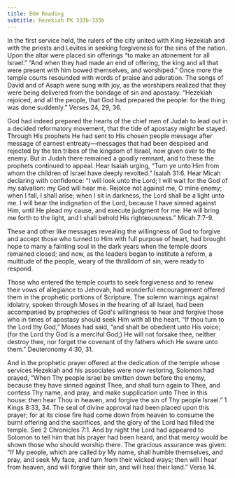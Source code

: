 ```yaml
---
title: EGW Reading
subtitle: Hezekiah PK 333b-335b
---
```


In the first service held, the rulers of the city united with King Hezekiah and with the priests and Levites in seeking forgiveness for the sins of the nation. Upon the altar were placed sin offerings “to make an atonement for all Israel.” “And when they had made an end of offering, the king and all that were present with him bowed themselves, and worshiped.” Once more the temple courts resounded with words of praise and adoration. The songs of David and of Asaph were sung with joy, as the worshipers realized that they were being delivered from the bondage of sin and apostasy. “Hezekiah rejoiced, and all the people, that God had prepared the people: for the thing was done suddenly.” Verses 24, 29, 36.

God had indeed prepared the hearts of the chief men of Judah to lead out in a decided reformatory movement, that the tide of apostasy might be stayed. Through His prophets He had sent to His chosen people message after message of earnest entreaty—messages that had been despised and rejected by the ten tribes of the kingdom of Israel, now given over to the enemy. But in Judah there remained a goodly remnant, and to these the prophets continued to appeal. Hear Isaiah urging, “Turn ye unto Him from whom the children of Israel have deeply revolted.” Isaiah 31:6. Hear Micah declaring with confidence: “I will look unto the Lord; I will wait for the God of my salvation: my God will hear me. Rejoice not against me, O mine enemy; when I fall, I shall arise; when I sit in darkness, the Lord shall be a light unto me. I will bear the indignation of the Lord, because I have sinned against Him, until He plead my cause, and execute judgment for me: He will bring me forth to the light, and I shall behold His righteousness.” Micah 7:7-9.

These and other like messages revealing the willingness of God to forgive and accept those who turned to Him with full purpose of heart, had brought hope to many a fainting soul in the dark years when the temple doors remained closed; and now, as the leaders began to institute a reform, a multitude of the people, weary of the thralldom of sin, were ready to respond.

Those who entered the temple courts to seek forgiveness and to renew their vows of allegiance to Jehovah, had wonderful encouragement offered them in the prophetic portions of Scripture. The solemn warnings against idolatry, spoken through Moses in the hearing of all Israel, had been accompanied by prophecies of God's willingness to hear and forgive those who in times of apostasy should seek Him with all the heart. “If thou turn to the Lord thy God,” Moses had said, “and shalt be obedient unto His voice; (for the Lord thy God is a merciful God;) He will not forsake thee, neither destroy thee, nor forget the covenant of thy fathers which He sware unto them.” Deuteronomy 4:30, 31.

And in the prophetic prayer offered at the dedication of the temple whose services Hezekiah and his associates were now restoring, Solomon had prayed, “When Thy people Israel be smitten down before the enemy, because they have sinned against Thee, and shall turn again to Thee, and confess Thy name, and pray, and make supplication unto Thee in this house: then hear Thou in heaven, and forgive the sin of Thy people Israel.” 1 Kings 8:33, 34. The seal of divine approval had been placed upon this prayer; for at its close fire had come down from heaven to consume the burnt offering and the sacrifices, and the glory of the Lord had filled the temple. See 2 Chronicles 7:1. And by night the Lord had appeared to Solomon to tell him that his prayer had been heard, and that mercy would be shown those who should worship there. The gracious assurance was given: “If My people, which are called by My name, shall humble themselves, and pray, and seek My face, and turn from their wicked ways; then will I hear from heaven, and will forgive their sin, and will heal their land.” Verse 14.